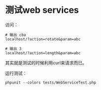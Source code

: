 # 测试web services

访问：

    # 输出 cba
    localhost/?action=rotate&param=abc

    # 输出 3
    localhost/?action=length&param=abc

其实就是测试的时候利用curl来请求而已。

运行测试：

    phpunit --colors tests/WebServiceTest.php

